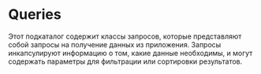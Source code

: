 # Queries

Этот подкаталог содержит классы запросов, которые представляют собой запросы на получение данных из приложения. Запросы инкапсулируют информацию о том, какие данные необходимы, и могут содержать параметры для фильтрации или сортировки результатов.
